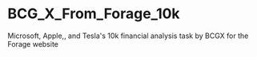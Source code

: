 # BCG_X_From_Forage_10k
Microsoft, Apple,, and Tesla's 10k financial analysis task by BCGX for the Forage website
